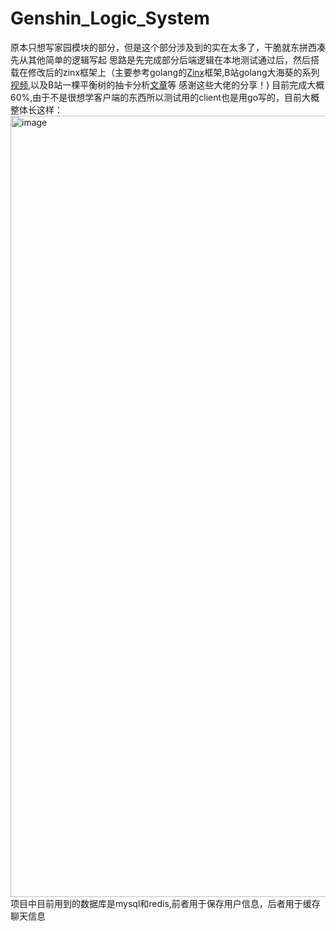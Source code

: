 # Genshin_Logic_System
原本只想写家园模块的部分，但是这个部分涉及到的实在太多了，干脆就东拼西凑先从其他简单的逻辑写起
思路是先完成部分后端逻辑在本地测试通过后，然后搭载在修改后的zinx框架上（主要参考golang的[Zinx](https://github.com/aceld/zinx)框架,B站golang大海葵的系列[视频](https://space.bilibili.com/30214402/video),以及B站一棵平衡树的抽卡分析[文章](https://www.bilibili.com/read/cv14841352)等 感谢这些大佬的分享！)
目前完成大概60%,由于不是很想学客户端的东西所以测试用的client也是用go写的，目前大概整体长这样：
<img width="1250" alt="image" src="https://user-images.githubusercontent.com/48946918/165088716-948aab82-cd8a-4ea1-9ab4-5e410daef265.png">
项目中目前用到的数据库是mysql和redis,前者用于保存用户信息，后者用于缓存聊天信息

